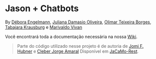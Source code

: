 # Jason + Chatbots

By [Débora Engelmann](https://github.com/DeboraEngelmann), 
[Juliana Damasio Oliveira](https://github.com/julianadamasio), 
[Olimar Teixeira Borges](https://github.com/olimarborges), 
[Tabajara Krausburg](https://github.com/TabajaraKrausburg) e 
[Marivaldo Vivan](https://github.com/Vivannaboa)

Você encontrará toda a documentação necessária na nossa [Wiki](https://github.com/DeboraEngelmann/helloworld_from_jason/wiki).

> Parte do código utilizado nesse projeto é de autoria de [Jomi F. Hubner](https://github.com/jomifred) e [Cleber Jorge Amaral](https://github.com/cleberjamaral) Disponível em [JaCaMo-Rest](https://github.com/jacamo-lang/jacamo-rest).

